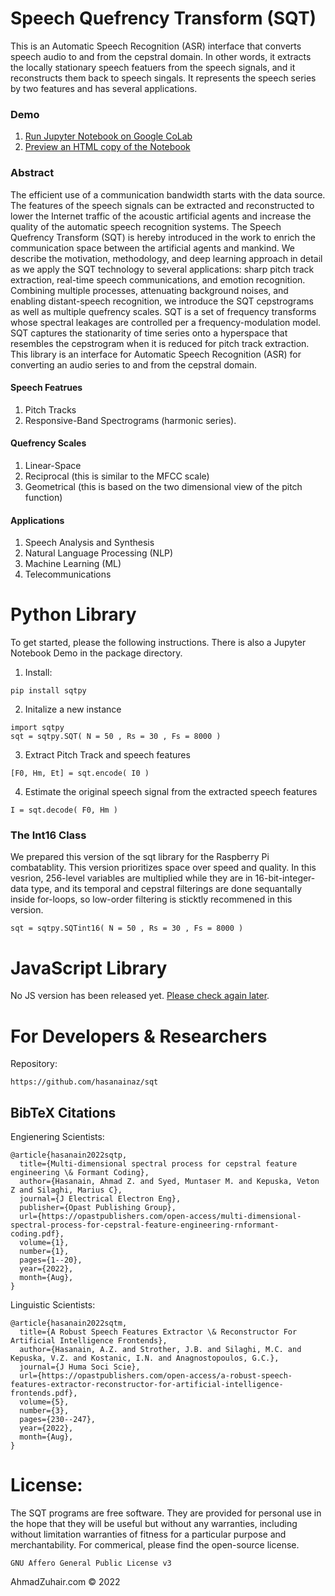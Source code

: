 # Speech Quefrency Transform (SQT)

This is an Automatic Speech Recognition (ASR) interface that converts speech audio to and from the cepstral domain. In other words, it extracts the locally stationary speech featuers from the speech signals, and it reconstructs them back to speech singals. It represents the speech series by two features and has several applications. 

### Demo
1. [Run Jupyter Notebook on Google CoLab](https://colab.research.google.com/github/hasanainaz/sqt/blob/master/docs/demo.ipynb) 
2. [Preview an HTML copy of the Notebook](https://htmlpreview.github.io/?https://github.com/hasanainaz/sqt/blob/master/docs/demo.html)

### Abstract 
The efficient use of a communication bandwidth starts with the data source. The features of the speech signals can be extracted and reconstructed to lower the Internet traffic of the acoustic artificial agents and increase the quality of the automatic speech recognition systems. The Speech Quefrency Transform (SQT) is hereby introduced in the work to enrich the communication space between the artificial agents and mankind. We describe the motivation, methodology, and deep learning approach in detail as we apply the SQT technology to several applications: sharp pitch track extraction, real-time speech communications, and emotion recognition. Combining multiple processes, attenuating background noises, and enabling distant-speech recognition, we introduce the SQT cepstrograms as well as multiple quefrency scales. SQT is a set of frequency transforms whose spectral leakages are controlled per a frequency-modulation model. SQT captures the stationarity of time series onto a hyperspace that resembles the cepstrogram when it is reduced for pitch track extraction. This library is an interface for Automatic Speech Recognition (ASR) for converting an audio series to and from the cepstral domain. 


#### Speech Featrues
1. Pitch Tracks
2. Responsive-Band Spectrograms (harmonic series). 
    
#### Quefrency Scales
1. Linear-Space
2. Reciprocal (this is similar to the MFCC scale)
3. Geometrical (this is based on the two dimensional view of the pitch function)

#### Applications
1. Speech Analysis and Synthesis 
2. Natural Language Processing (NLP)
3. Machine Learning (ML)
4. Telecommunications



# Python Library

To get started, please the following instructions. There is also a Jupyter Notebook Demo in the package directory. 

1. Install:
```
pip install sqtpy
```

2. Initalize a new instance
```
import sqtpy
sqt = sqtpy.SQT( N = 50 , Rs = 30 , Fs = 8000 )
```

3. Extract Pitch Track and speech features
```
[F0, Hm, Et] = sqt.encode( I0 )
```

4. Estimate the original speech signal from the extracted speech features
```
I = sqt.decode( F0, Hm )
```

### The Int16 Class

We prepared this version of the sqt library for the Raspberry Pi combatablity. This version prioritizes space over speed and quality. In this vesrion, 256-level variables are multiplied while they are in 16-bit-integer-data type, and its temporal and cepstral filterings are done sequantally inside for-loops, so low-order filtering is sticktly recommened in this version. 
```
sqt = sqtpy.SQTint16( N = 50 , Rs = 30 , Fs = 8000 )
```

# JavaScript Library

No JS version has been released yet. [Please check again later](https://www.ahmadzuhair.com/sqt_qualitycheck/). 




# For Developers & Researchers


Repository:
```
https://github.com/hasanainaz/sqt
```

## BibTeX Citations

Engienering Scientists:
```
@article{hasanain2022sqtp,
  title={Multi-dimensional spectral process for cepstral feature engineering \& Formant Coding},
  author={Hasanain, Ahmad Z. and Syed, Muntaser M. and Kepuska, Veton Z and Silaghi, Marius C},
  journal={J Electrical Electron Eng},
  publisher={Opast Publishing Group},
  url={https://opastpublishers.com/open-access/multi-dimensional-spectral-process-for-cepstral-feature-engineering-rnformant-coding.pdf},
  volume={1},
  number={1},
  pages={1--20},
  year={2022},
  month={Aug},
}
```

Linguistic Scientists:
```
@article{hasanain2022sqtm,
  title={A Robust Speech Features Extractor \& Reconstructor For Artificial Intelligence Frontends},
  author={Hasanain, A.Z. and Strother, J.B. and Silaghi, M.C. and Kepuska, V.Z. and Kostanic, I.N. and Anagnostopoulos, G.C.},
  journal={J Huma Soci Scie},
  url={https://opastpublishers.com/open-access/a-robust-speech-features-extractor-reconstructor-for-artificial-intelligence-frontends.pdf},
  volume={5},
  number={3},
  pages={230--247},
  year={2022},
  month={Aug},
}
```


# License: 

The SQT programs are free software. They are provided for personal use in the hope that they will be useful but without any warranties, including without limitation warranties of fitness for a particular purpose and merchantability. For commerical, please find the open-source license. 
```
GNU Affero General Public License v3
```


AhmadZuhair.com © 2022
